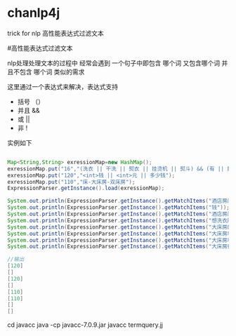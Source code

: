 # chanlp4j
trick for nlp 高性能表达式过滤文本


#高性能表达式过滤文本

nlp处理处理文本的过程中 经常会遇到 一个句子中即包含 哪个词  又包含哪个词 并且不包含 哪个词 类似的需求


这里通过一个表达式来解决，表达式支持

- 括号 （）
- 并且 &&
- 或 ||
- 非 !


实例如下

```java

Map<String,String> exressionMap=new HashMap();
exressionMap.put("16","(洗衣 || 干洗 || 熨衣 || 挂烫机 || 熨斗) && (有 || 提供 || 服务 || 可 || 帮) && !(洗衣液 || 洗衣粉)");
exressionMap.put("120","<int>钱 || <int>元 || 多少钱");
exressionMap.put("110","床-大床房-双床房");
ExpressionParser.getInstance().load(exressionMap);

System.out.println(ExpressionParser.getInstance().getMatchItems("酒店房间115元"));
System.out.println(ExpressionParser.getInstance().getMatchItems("钱"));
System.out.println(ExpressionParser.getInstance().getMatchItems("酒店房间没多少钱"));
System.out.println(ExpressionParser.getInstance().getMatchItems("想洗衣服没洗衣粉"));
System.out.println(ExpressionParser.getInstance().getMatchItems("大床房的床很大"));
System.out.println(ExpressionParser.getInstance().getMatchItems("大床房和双床房的床很大"));
System.out.println(ExpressionParser.getInstance().getMatchItems("大床房和双床房很大"));
System.out.println(ExpressionParser.getInstance().getMatchItems("大床房很大"));

//输出
[120]
[]
[120]
[]
[110]
[110]
[]
[]

```


cd javacc
java -cp javacc-7.0.9.jar javacc termquery.jj
